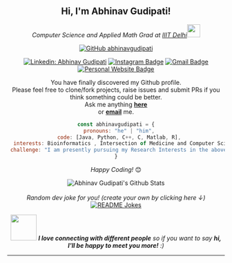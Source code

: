 <div align="center">
<h2> Hi, I'm Abhinav Gudipati! </h2>

<p><em>Computer Science and Applied Math Grad at <a href="https://www.iiitd.ac.in/">IIIT Delhi</a><img src="https://media.giphy.com/media/fYSnHlufseco8Fh93Z/giphy.gif" width="30"></br>
</em></p>

[![GitHub abhinavgudipati](https://img.shields.io/github/followers/abhinavgudipati?label=follow&style=social)](https://github.com/abhinavgudipati)  

[![Linkedin: Abhinav Gudipati](https://img.shields.io/badge/-abhinavgudipati-blue?style=flat-square&logo=Linkedin&logoColor=white&link=https://www.linkedin.com/in/abhinav-gudipati-609794197/)](https://www.linkedin.com/in/abhinav-gudipati-609794197/)
[![Instagram Badge](https://img.shields.io/badge/-abhinavgudipati-e4405f?style=flat-square&logo=Instagram&logoColor=white&link=https://www.instagram.com/abhinavvgudipatii/)](https://www.instagram.com/abhinavvgudipatii/)
[![Gmail Badge](https://img.shields.io/badge/-abhinavgudipati-d14836?style=flat-square&logo=Gmail&logoColor=white&link=mailto:abhinav19227@iiitd.ac.in)](mailto:abhinav19227@iiitd.ac.in)
[![Personal Website Badge](https://img.shields.io/badge/-abhinavgudipati-d14836?style=flat-square&logo=Blue&logoColor=white&link=https://abhinavgudipati.github.io/)](https://abhinavgudipati.github.io/)

</div>


<div align="center" width="50">

</div>

<div align="center">

You have finally discovered my Github profile. <br>
Please feel free to clone/fork projects, raise issues and submit PRs if you think something could be better. <br>
Ask me anything <a href="https://github.com/abhinavgudipati/abhinavgudipati/issues/new"><b>here</b></a><br>
or <a href="mailto:abhinav19227@iiitd.ac.in"><b>email</b></a> me.

```Javascript
const abhinavgudipati = {
  pronouns: "he" | "him",
  code: [Java, Python, C++, C, Matlab, R],
  interests: Bioinformatics , Intersection of Medicine and Computer Science, 
 challenge: "I am presently pursuing my Research Interests in the above mentioned fields!"
}
```

<i>Happy Coding!</i> 😊

</div>

<div align="center">

<img align="center" src="https://github-readme-stats.vercel.app/api?username=abhinavgudipati&include_all_commits=true&count_private=true&show_icons=true&line_height=20&title_color=7A7ADB&icon_color=2234AE&text_color=D3D3D3&bg_color=0,000000,130F40" alt="Abhinav Gudipati's Github Stats">
</br>
</br>
<i>Random dev joke for you! (create your own by clicking here ↓)</i><br>
<a href="https://readme-jokes.vercel.app"><img align="center" src="https://readme-jokes.vercel.app/api?bgColor=%23073b4c&textColor=%2306d6a0&aColor=%2306d6a0&borderColor=%2306d6a0" alt="README Jokes"></a>

<img src="https://media.giphy.com/media/LnQjpWaON8nhr21vNW/giphy.gif" width="60"> <em><b>I love connecting with different people</b> so if you want to say <b>hi, I'll be happy to meet you more!</b> :)</em>

---

